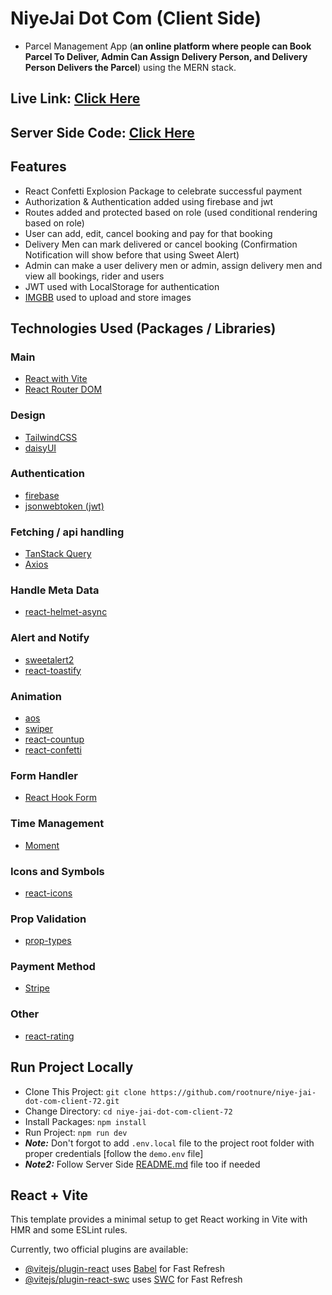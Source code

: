 # NiyeJai Dot Com (Client Side)

- Parcel Management App (**an online platform where people
  can Book Parcel To Deliver, Admin Can Assign Delivery Person, and Delivery Person
  Delivers the Parcel**) using the MERN stack.

## Live Link: [Click Here](https://niye-jai.web.app/)

## Server Side Code: [Click Here](https://github.com/programming-hero-web-course1/b8a12-server-side-rootnure)

## Features

- React Confetti Explosion Package to celebrate successful payment
- Authorization & Authentication added using firebase and jwt
- Routes added and protected based on role (used conditional rendering based on role)
- User can add, edit, cancel booking and pay for that booking
- Delivery Men can mark delivered or cancel booking (Confirmation Notification will show before that using Sweet Alert)
- Admin can make a user delivery men or admin, assign delivery men and view all bookings, rider and users
- JWT used with LocalStorage for authentication
- [IMGBB](https://imgbb.com/) used to upload and store images

## Technologies Used (Packages / Libraries)

### Main

- [React with Vite](https://vitejs.dev/guide/)
- [React Router DOM](https://reactrouter.com/en/main)

### Design

- [TailwindCSS](https://tailwindcss.com/)
- [daisyUI](https://daisyui.com/)

### Authentication

- [firebase](https://console.firebase.google.com/)
- [jsonwebtoken (jwt)](https://www.npmjs.com/package/jsonwebtoken)

### Fetching / api handling

- [TanStack Query](https://tanstack.com/query/latest)
- [Axios](https://axios-http.com/)

### Handle Meta Data

- [react-helmet-async](https://www.npmjs.com/package/react-helmet-async)

### Alert and Notify

- [sweetalert2](https://sweetalert2.github.io/)
- [react-toastify](https://www.npmjs.com/package/react-toastify)

### Animation

- [aos](https://www.npmjs.com/package/aos)
- [swiper](https://swiperjs.com/demos)
- [react-countup](https://www.npmjs.com/package/react-countup)
- [react-confetti](https://www.npmjs.com/package/react-confetti)

### Form Handler

- [React Hook Form](https://react-hook-form.com/)

### Time Management

- [Moment](https://momentjs.com/)

### Icons and Symbols

- [react-icons](https://www.npmjs.com/package/react-icons)

### Prop Validation

- [prop-types](https://www.npmjs.com/package/prop-types)

### Payment Method

- [Stripe](https://stripe.com/)

### Other

- [react-rating](https://www.npmjs.com/package/react-rating)

## Run Project Locally

- Clone This Project: `git clone https://github.com/rootnure/niye-jai-dot-com-client-72.git`
- Change Directory: `cd niye-jai-dot-com-client-72`
- Install Packages: `npm install`
- Run Project: `npm run dev`
- **_Note:_** Don&apos;t forgot to add `.env.local` file to the project root folder with proper credentials [follow the ```demo.env``` file]
- **_Note2:_** Follow Server Side [README.md](https://github.com/rootnure/niye-jai-dot-com-server-72/blob/main/README.md) file too if needed

## React + Vite

This template provides a minimal setup to get React working in Vite with HMR and some ESLint rules.

Currently, two official plugins are available:

- [@vitejs/plugin-react](https://github.com/vitejs/vite-plugin-react/blob/main/packages/plugin-react/README.md) uses [Babel](https://babeljs.io/) for Fast Refresh
- [@vitejs/plugin-react-swc](https://github.com/vitejs/vite-plugin-react-swc) uses [SWC](https://swc.rs/) for Fast Refresh
